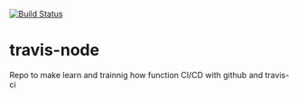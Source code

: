 [![Build Status](https://www.travis-ci.com/MaJoRShS/travis-node.svg?branch=main)](https://www.travis-ci.com/MaJoRShS/travis-node)

# travis-node
Repo to make learn and trainnig how function CI/CD with github and travis-ci
